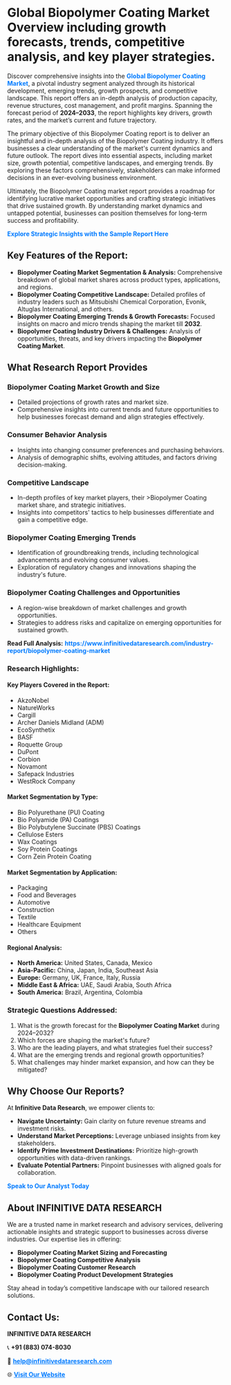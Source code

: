<h1>Global Biopolymer Coating Market Overview including growth forecasts, trends, competitive analysis, and key player strategies.</h1>
<p>
Discover comprehensive insights into the 
<a href="https://www.infinitivedataresearch.com/industry-report/biopolymer-coating-market" rel="dofollow" style="color: #007BFF; text-decoration: none;"><strong>Global Biopolymer Coating Market</strong></a>, a pivotal industry segment analyzed through its historical development, emerging trends, growth prospects, and competitive landscape. This report offers an in-depth analysis of production capacity, revenue structures, cost management, and profit margins. Spanning the forecast period of <strong>2024–2033</strong>, the report highlights key drivers, growth rates, and the market’s current and future trajectory.
</p>
<p>
The primary objective of this Biopolymer Coating report is to deliver an insightful and in-depth analysis of the Biopolymer Coating industry. It offers businesses a clear understanding of the market's current dynamics and future outlook. The report dives into essential aspects, including market size, growth potential, competitive landscapes, and emerging trends. By exploring these factors comprehensively, stakeholders can make informed decisions in an ever-evolving business environment.
</p>
<p>
Ultimately, the Biopolymer Coating market report provides a roadmap for identifying lucrative market opportunities and crafting strategic initiatives that drive sustained growth. By understanding market dynamics and untapped potential, businesses can position themselves for long-term success and profitability.
</p>
<p>
<a href="https://www.infinitivedataresearch.com/request-sample/reportId=106074" style="color: #007BFF; text-decoration: none;"><strong>Explore Strategic Insights with the Sample Report Here</strong></a>
</p>

<h2>Key Features of the Report:</h2>
<ul>
<li><strong>Biopolymer Coating Market Segmentation & Analysis:</strong> Comprehensive breakdown of global market shares across product types, applications, and regions.</li>
<li><strong>Biopolymer Coating Competitive Landscape:</strong> Detailed profiles of industry leaders such as Mitsubishi Chemical Corporation, Evonik, Altuglas International, and others.</li>
<li><strong>Biopolymer Coating Emerging Trends & Growth Forecasts:</strong> Focused insights on macro and micro trends shaping the market till <strong>2032</strong>.</li>
<li><strong>Biopolymer Coating Industry Drivers & Challenges:</strong> Analysis of opportunities, threats, and key drivers impacting the <strong>Biopolymer Coating Market</strong>.</li>
</ul>

<h2>What Research Report Provides</h2>
<h3>Biopolymer Coating Market Growth and Size</h3>
<ul>
<li>Detailed projections of growth rates and market size.</li>
<li>Comprehensive insights into current trends and future opportunities to help businesses forecast demand and align strategies effectively.</li>
</ul>

<h3>Consumer Behavior Analysis</h3>
<ul>
<li>Insights into changing consumer preferences and purchasing behaviors.</li>
<li>Analysis of demographic shifts, evolving attitudes, and factors driving decision-making.</li>
</ul>

<h3>Competitive Landscape</h3>
<ul>
<li>In-depth profiles of key market players, their >Biopolymer Coating market share, and strategic initiatives.</li>
<li>Insights into competitors' tactics to help businesses differentiate and gain a competitive edge.</li>
</ul>

<h3>Biopolymer Coating Emerging Trends</h3>
<ul>
<li>Identification of groundbreaking trends, including technological advancements and evolving consumer values.</li>
<li>Exploration of regulatory changes and innovations shaping the industry's future.</li>
</ul>

<h3>Biopolymer Coating Challenges and Opportunities</h3>
<ul>
<li>A region-wise breakdown of market challenges and growth opportunities.</li>
<li>Strategies to address risks and capitalize on emerging opportunities for sustained growth.</li>
</ul>
<p><strong>Read Full Analysis:</strong> <a href="https://www.infinitivedataresearch.com/industry-report/biopolymer-coating-market" rel="dofollow" style="color: #007BFF; text-decoration: none;"><strong>https://www.infinitivedataresearch.com/industry-report/biopolymer-coating-market</strong></a></p>
<h3>Research Highlights:</h3>
<h4>Key Players Covered in the Report:</h4>
<ul><li>AkzoNobel</li><li>NatureWorks</li><li>Cargill</li><li>Archer Daniels Midland (ADM)</li><li>EcoSynthetix</li><li>BASF</li><li>Roquette Group</li><li>DuPont</li><li>Corbion</li><li>Novamont</li><li>Safepack Industries</li><li>WestRock Company</li></ul>
<h4>Market Segmentation by Type:</h4>
<ul><li>Bio Polyurethane (PU) Coating</li><li>Bio Polyamide (PA) Coatings</li><li>Bio Polybutylene Succinate (PBS) Coatings</li><li>Cellulose Esters</li><li>Wax Coatings</li><li>Soy Protein Coatings</li><li>Corn Zein Protein Coating</li></ul>
<h4>Market Segmentation by Application:</h4>
<ul><li>Packaging</li><li>Food and Beverages</li><li>Automotive</li><li>Construction</li><li>Textile</li><li>Healthcare Equipment</li><li>Others</li></ul>

<h4>Regional Analysis:</h4>
<ul>
<li><strong>North America:</strong> United States, Canada, Mexico</li>
<li><strong>Asia-Pacific:</strong> China, Japan, India, Southeast Asia</li>
<li><strong>Europe:</strong> Germany, UK, France, Italy, Russia</li>
<li><strong>Middle East & Africa:</strong> UAE, Saudi Arabia, South Africa</li>
<li><strong>South America:</strong> Brazil, Argentina, Colombia</li>
</ul>

<h3>Strategic Questions Addressed:</h3>
<ol>
<li>What is the growth forecast for the <strong>Biopolymer Coating Market</strong> during 2024–2032?</li>
<li>Which forces are shaping the market's future?</li>
<li>Who are the leading players, and what strategies fuel their success?</li>
<li>What are the emerging trends and regional growth opportunities?</li>
<li>What challenges may hinder market expansion, and how can they be mitigated?</li>
</ol>

<h2>Why Choose Our Reports?</h2>
<p>At <strong>Infinitive Data Research</strong>, we empower clients to:</p>
<ul>
<li><strong>Navigate Uncertainty:</strong> Gain clarity on future revenue streams and investment risks.</li>
<li><strong>Understand Market Perceptions:</strong> Leverage unbiased insights from key stakeholders.</li>
<li><strong>Identify Prime Investment Destinations:</strong> Prioritize high-growth opportunities with data-driven rankings.</li>
<li><strong>Evaluate Potential Partners:</strong> Pinpoint businesses with aligned goals for collaboration.</li>
</ul>
<p><a href="https://www.infinitivedataresearch.com/industry-report/biopolymer-coating-market" rel="dofollow" style="color: #007BFF; text-decoration: none;"><strong>Speak to Our Analyst Today</strong></a></p>

<h2>About INFINITIVE DATA RESEARCH</h2>
<p>We are a trusted name in market research and advisory services, delivering actionable insights and strategic support to businesses across diverse industries. Our expertise lies in offering:</p>
<ul>
<li><strong>Biopolymer Coating Market Sizing and Forecasting</strong></li>
<li><strong>Biopolymer Coating Competitive Analysis</strong></li>
<li><strong>Biopolymer Coating Customer Research</strong></li>
<li><strong>Biopolymer Coating Product Development Strategies</strong></li>
</ul>
<p>Stay ahead in today’s competitive landscape with our tailored research solutions.</p>

<h2>Contact Us:</h2>
<p><strong>INFINITIVE DATA RESEARCH</strong></p>
<p>📞 <strong>+91 (883) 074-8030</strong></p>
<p>📧 <strong><a href="mailto:help@infinitivedataresearch.com" style="color: #007BFF;">help@infinitivedataresearch.com</a></strong></p>
<p>🌐 <strong><a href="https://www.infinitivedataresearch.com" rel="dofollow" style="color: #007BFF;">Visit Our Website</a></strong></p>